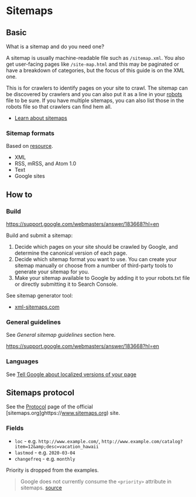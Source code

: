 # Sitemaps

## Basic

What is a sitemap and do you need one? 

A sitemap is usually machine-readable file such as `/sitemap.xml`. You also get user-facing pages like `/site-map.html` and this may be paginated or have a breakdown of categories, but the focus of this guide is on the XML one.

This is for crawlers to identify pages on your site to crawl. The sitemap can be discovered by crawlers and you can also put it as a line in your [robots](/recipes/robots) file to be sure. If you have multiple sitemaps, you can also list those in the robots file so that crawlers can find hem all.

- [Learn about sitemaps](https://support.google.com/webmasters/answer/156184?hl=en)


### Sitemap formats

Based on [resource](https://support.google.com/webmasters/answer/183668?hl=en).

- XML
- RSS, mRSS, and Atom 1.0
- Text
- Google sites


## How to

### Build

https://support.google.com/webmasters/answer/183668?hl=en

Build and submit a sitemap:

1. Decide which pages on your site should be crawled by Google, and determine the canonical version of each page.
1. Decide which sitemap format you want to use. You can create your sitemap manually or choose from a number of third-party tools to generate your sitemap for you.
1. Make your sitemap available to Google by adding it to your robots.txt file or directly submitting it to Search Console.

See sitemap generator tool:

- [xml-sitemaps.com](https://www.xml-sitemaps.com/)

### General guidelines

See *General sitemap guidelines* section here.

https://support.google.com/webmasters/answer/183668?hl=en



### Languages

See [Tell Google about localized versions of your page](https://support.google.com/webmasters/answer/189077#sitemap)


## Sitemaps protocol

See the [Protocol](https://www.sitemaps.org/protocol.html) page of the official [sitemaps.org]ghttps://www.sitemaps.org) site.

### Fields

- `loc` - e.g.  `http://www.example.com/`, `http://www.example.com/catalog?item=12&amp;desc=vacation_hawaii`
- `lastmod` - e.g. `2020-03-04`
- `changefreq`  - e.g. `monthly`

Priority is dropped from the examples.

> Google does not currently consume the `<priority>` attribute in sitemaps. [source](https://support.google.com/webmasters/answer/183668?hl=en)
